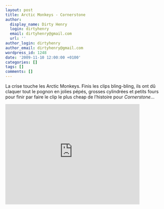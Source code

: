 ```yaml
---
layout: post
title: Arctic Monkeys - Cornerstone
author:
  display_name: Dirty Henry
  login: dirtyhenry
  email: dirtyhenry@gmail.com
  url: ''
author_login: dirtyhenry
author_email: dirtyhenry@gmail.com
wordpress_id: 1248
date: '2009-11-10 12:00:00 +0100'
categories: []
tags: []
comments: []
---
```

La crise touche les Arctic Monkeys. Finis les clips bling-bling, ils ont dû claquer tout le pognon en jolies pépés, grosses cylindrées et petits fours pour finir par faire le clip le plus cheap de l’histoire pour *Cornerstone*...

<iframe width="420" height="315" src="http://www.youtube.com/embed/LIQz6zZi7R0" frameborder="0" allowfullscreen></iframe>
